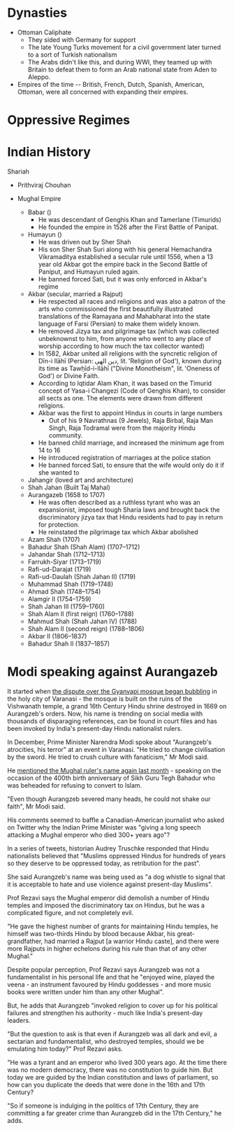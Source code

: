 # Dynasties


- Ottoman Caliphate
	- They sided with Germany for support
	- The late Young Turks movement for a civil government later turned to a sort of Turkish nationalism
	- The Arabs didn't like this, and during WWI, they teamed up with Britain to defeat them to form an Arab national state from Aden to Aleppo.
- Empires of the time -- British, French, Dutch, Spanish, American, Ottoman, were all concerned with expanding their empires.
# Oppressive Regimes

# Indian History
Shariah
- Prithviraj Chouhan

- Mughal Empire
	- Babar ()
		- He was descendant of Genghis Khan and Tamerlane (Timurids)
		- He founded the empire in 1526 after the First Battle of Panipat.
	- Humayun ()
		- He was driven out by Sher Shah
		- His son Sher Shah Suri along with his general Hemachandra Vikramaditya established a secular rule until 1556, when a 13 year old Akbar got the empire back in the Second Battle of Paniput, and Humayun ruled again.
		- He banned forced Sati, but it was only enforced in Akbar's regime
	- Akbar (secular, married a Rajput)
		- He respected all races and religions and was also a patron of the arts who commissioned the first beautifully illustrated translations of the Ramayana and Mahabharat into the state language of Farsi (Persian) to make them widely known.
		- He removed Jizya tax and pilgrimage tax (which was collected unbeknownst to him, from anyone who went to any place of worship according to how much the tax collector wanted)
		- In 1582, Akbar united all religions with the syncretic religion of Dīn-i Ilāhī (Persian: دین الهی, lit. 'Religion of God'), known during its time as Tawḥīd-i-Ilāhī ("Divine Monotheism", lit. 'Oneness of God') or Divine Faith.
		- According to Iqtidar Alam Khan, it was based on the Timurid concept of Yasa-i Changezi (Code of Genghis Khan), to consider all sects as one. The elements were drawn from different religions.
		- Akbar was the first to appoint Hindus in courts in large numbers
			- Out of his 9 Navrathnas (9 Jewels), Raja Birbal, Raja Man Singh, Raja Todramal were from the majority Hindu community.
		- He banned child marriage, and increased the minimum age from 14 to 16
		- He introduced registration of marriages at the police station
		- He banned forced Sati, to ensure that the wife would only do it if she wanted to
	- Jahangir (loved art and architecture)
	- Shah Jahan (Built Taj Mahal)
	- Aurangazeb (1658 to 1707)
		- He was often described as a ruthless tyrant who was an expansionist, imposed tough Sharia laws and brought back the discriminatory jizya tax that Hindu residents had to pay in return for protection.
		- He reinstated the pilgrimage tax which Akbar abolished
	- Azam Shah (1707)
	- Bahadur Shah (Shah Alam) (1707–1712)
	- Jahandar Shah (1712–1713)
	- Farrukh-Siyar (1713–1719)
	- Rafi-ud-Darajat (1719)
	- Rafi-ud-Daulah (Shah Jahan II) (1719)
	- Muhammad Shah (1719–1748)
	- Ahmad Shah (1748–1754)
	- Alamgir II (1754–1759)
	- Shah Jahan III	(1759–1760)
	- Shah Alam II (first reign) (1760–1788)
	- Mahmud Shah (Shah Jahan IV) (1788)
	- Shah Alam II (second reign) (1788–1806)
	- Akbar II (1806–1837)
	- Bahadur Shah II (1837–1857)
# Modi speaking against Aurangazeb
It started when [the dispute over the Gyanvapi mosque began bubbling](https://www.bbc.com/news/world-asia-india-61476741) in the holy city of Varanasi - the mosque is built on the ruins of the Vishwanath temple, a grand 16th Century Hindu shrine destroyed in 1669 on Aurangzeb's orders. Now, his name is trending on social media with thousands of disparaging references, can be found in court files and has been invoked by India's present-day Hindu nationalist rulers.

In December, Prime Minister Narendra Modi spoke about "Aurangzeb's atrocities, his terror" at an event in Varanasi. "He tried to change civilisation by the sword. He tried to crush culture with fanaticism," Mr Modi said.

He [mentioned the Mughal ruler's name again last month](https://www.deccanherald.com/national/aurangzeb-severed-many-heads-but-could-not-shake-our-faith-says-pm-modi-at-red-fort-1102814.html) - speaking on the occasion of the 400th birth anniversary of Sikh Guru Tegh Bahadur who was beheaded for refusing to convert to Islam.

"Even though Aurangzeb severed many heads, he could not shake our faith", Mr Modi said.

His comments seemed to baffle a Canadian-American journalist who asked on Twitter why the Indian Prime Minister was "giving a long speech attacking a Mughal emperor who died 300+ years ago"?

In a series of tweets, historian Audrey Truschke responded that Hindu nationalists believed that "Muslims oppressed Hindus for hundreds of years so they deserve to be oppressed today, as retribution for the past".

She said Aurangzeb's name was being used as "a dog whistle to signal that it is acceptable to hate and use violence against present-day Muslims".

Prof Rezavi says the Mughal emperor did demolish a number of Hindu temples and imposed the discriminatory tax on Hindus, but he was a complicated figure, and not completely evil.

"He gave the highest number of grants for maintaining Hindu temples, he himself was two-thirds Hindu by blood because Akbar, his great-grandfather, had married a Rajput [a warrior Hindu caste], and there were more Rajputs in higher echelons during his rule than that of any other Mughal."

Despite popular perception, Prof Rezavi says Aurangzeb was not a fundamentalist in his personal life and that he "enjoyed wine, played the veena - an instrument favoured by Hindu goddesses - and more music books were written under him than any other Mughal".

But, he adds that Aurangzeb "invoked religion to cover up for his political failures and strengthen his authority - much like India's present-day leaders.

"But the question to ask is that even if Aurangzeb was all dark and evil, a sectarian and fundamentalist, who destroyed temples, should we be emulating him today?" Prof Rezavi asks.

"He was a tyrant and an emperor who lived 300 years ago. At the time there was no modern democracy, there was no constitution to guide him. But today we are guided by the Indian constitution and laws of parliament, so how can you duplicate the deeds that were done in the 16th and 17th Century?

"So if someone is indulging in the politics of 17th Century, they are committing a far greater crime than Aurangzeb did in the 17th Century," he adds.